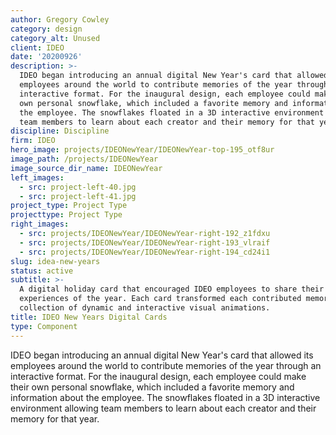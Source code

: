 ```yaml
---
author: Gregory Cowley
category: design
category_alt: Unused
client: IDEO
date: '20200926'
description: >-
  IDEO began introducing an annual digital New Year's card that allowed its
  employees around the world to contribute memories of the year through an
  interactive format. For the inaugural design, each employee could make their
  own personal snowflake, which included a favorite memory and information about
  the employee. The snowflakes floated in a 3D interactive environment allowing
  team members to learn about each creator and their memory for that year.
discipline: Discipline
firm: IDEO
hero_image: projects/IDEONewYear/IDEONewYear-top-195_otf8ur
image_path: /projects/IDEONewYear
image_source_dir_name: IDEONewYear
left_images:
  - src: project-left-40.jpg
  - src: project-left-41.jpg
project_type: Project Type
projecttype: Project Type
right_images:
  - src: projects/IDEONewYear/IDEONewYear-right-192_z1fdxu
  - src: projects/IDEONewYear/IDEONewYear-right-193_vlraif
  - src: projects/IDEONewYear/IDEONewYear-right-194_cd24i1
slug: idea-new-years
status: active
subtitle: >-
  A digital holiday card that encouraged IDEO employees to share their best
  experiences of the year. Each card transformed each contributed memory into a
  collection of dynamic and interactive visual animations.
title: IDEO New Years Digital Cards
type: Component
---
```

IDEO began introducing an annual digital New Year's card that allowed its employees around the world to contribute memories of the year through an interactive format. For the inaugural design, each employee could make their own personal snowflake, which included a favorite memory and information about the employee. The snowflakes floated in a 3D interactive environment allowing team members to learn about each creator and their memory for that year.
